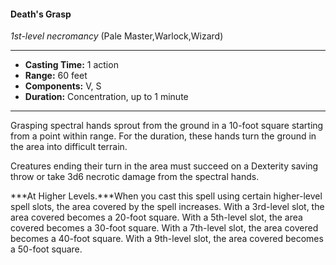 #### Death's Grasp
*1st-level necromancy* (Pale Master,Warlock,Wizard)
___
- **Casting Time:** 1 action
- **Range:** 60 feet
- **Components:** V, S
- **Duration:** Concentration, up to 1 minute
---
Grasping spectral hands sprout from the ground in a 10-foot square starting from a point within range. For the duration, these hands turn the ground in the area into difficult terrain. 

Creatures ending their turn in the area must succeed on a Dexterity saving throw or take 3d6 necrotic damage from the spectral hands.

***At Higher Levels.***When you cast this spell using certain higher-level spell slots, the area covered by the spell increases. With a 3rd-level slot, the area covered becomes a 20-foot square. With a 5th-level slot, the area covered becomes a 30-foot square. With a 7th-level slot, the area covered becomes a 40-foot square. With a 9th-level slot, the area covered becomes a 50-foot square.
